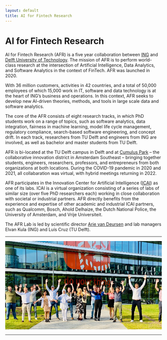```yaml
---
layout: default
title: AI for Fintech Research
---
```


# AI for Fintech Research

AI for Fintech Research (AFR) is a five year collaboration between [ING] and [Delft University of Technology][tudelft]. The mission of AFR is to perform world-class research at the intersection of Artificial Intelligence, Data Analytics, and Software Analytics in the context of FinTech.
AFR was launched in 2020. 

With 36 million customers, activities in 42 countries, and a total of 50,000 employees of which 15,000 work in IT, software and data technology is at the heart of ING’s business and operations. In this context, AFR seeks to develop new AI-driven theories, methods, and tools in large scale data and software analytics.

The core of the AFR consists of eight research tracks, in which PhD students work on a range of topics, such as software analytics, data integration, fairness in machine learning, model life cycle management, regulatory compliance, search-based software engineering, and concept drift. In each track, researchers from TU Delft and engineers from ING are involved, as well as bachelor and master students from TU Delft.

AFR is bi-located at the TU Delft campus in Delft and at [Cumulus Park] – the collaborative innovation district in Amsterdam Southeast – bringing together students, engineers, researchers, professors, and entrepreneurs from both organizations at both locations. During the COVID-19 pandemic in 2020 and 2021, all collabaration was virtual, with hybrid meetings returning in 2022.

AFR participates in the Innovation Center for Artificial Intelligence ([ICAI]) as one of its labs. ICAI is a virtual organization consisting of a series of labs of similar size (over five PhD researchers each) working in close collaboration with societal or industrial partners. AFR directly benefits from the experience and expertise of other academic and industrial ICAI partners, such as Qualcomm, Bosch, Ahold Delhaize, the Dutch National Police, the University of Amsterdam, and Vrije Universiteit.

The AFR Lab is led by scientific director [Arie van Deursen][avandeursen] and lab managers Elvan Kula (ING) and Luís Cruz (TU Delft).

----

![](img/afr2020.jpg)

----

[icai]: https://icai.ai/
[tudelft]: https://tudelft.nl
[cumulus park]: https://www.cumuluspark.com
[ing]: https://ing.com
[avandeursen]: https://avandeursen.com
[serg]: https://se.ewi.tudelft.nl
[eemcs]: https://www.tudelft.nl/en/eemcs/
